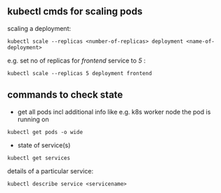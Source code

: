 ## kubectl cmds for scaling pods
scaling a deployment:
```
kubectl scale --replicas <number-of-replicas> deployment <name-of-deployment>
```
e.g. set no of replicas for _frontend_ service to _5_ :
```
kubectl scale --replicas 5 deployment frontend
```

## commands to check state
* get all pods incl additional info like e.g. k8s worker node the pod is running on
```
kubectl get pods -o wide
```
* state of service(s)
```
kubectl get services
```
details of a particular service:
```
kubectl describe service <servicename>
```

